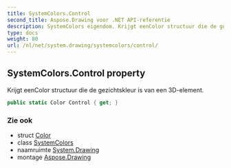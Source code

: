 ```yaml
---
title: SystemColors.Control
second_title: Aspose.Drawing voor .NET API-referentie
description: SystemColors eigendom. Krijgt eenColor structuur die de gezichtskleur is van een 3Delement.
type: docs
weight: 80
url: /nl/net/system.drawing/systemcolors/control/
---
```

## SystemColors.Control property

Krijgt eenColor structuur die de gezichtskleur is van een 3D-element.

```csharp
public static Color Control { get; }
```

### Zie ook

* struct [Color](../../color/)
* class [SystemColors](../)
* naamruimte [System.Drawing](../../systemcolors/)
* montage [Aspose.Drawing](../../../)


